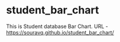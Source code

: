 # student_bar_chart
This is Student database Bar Chart.
URL - https://souravq.github.io/student_bar_chart/

